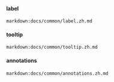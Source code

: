 #### label

`markdown:docs/common/label.zh.md`

#### tooltip

`markdown:docs/common/tooltip.zh.md`

#### annotations

`markdown:docs/common/annotations.zh.md`
